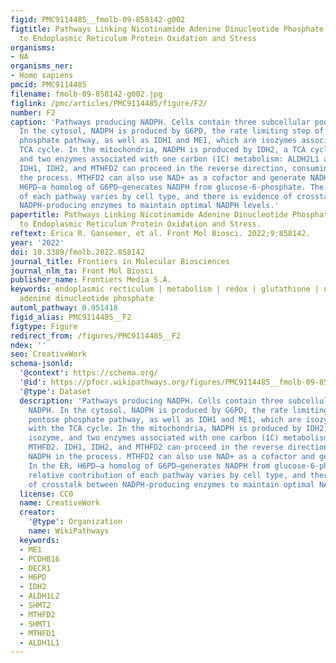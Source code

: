 ```yaml
---
figid: PMC9114485__fmolb-09-858142-g002
figtitle: Pathways Linking Nicotinamide Adenine Dinucleotide Phosphate Production
  to Endoplasmic Reticulum Protein Oxidation and Stress
organisms:
- NA
organisms_ner:
- Homo sapiens
pmcid: PMC9114485
filename: fmolb-09-858142-g002.jpg
figlink: /pmc/articles/PMC9114485/figure/F2/
number: F2
caption: 'Pathways producing NADPH. Cells contain three subcellular pools of NADPH.
  In the cytosol, NADPH is produced by G6PD, the rate limiting step of the pentose
  phosphate pathway, as well as IDH1 and ME1, which are isozymes associated with the
  TCA cycle. In the mitochondria, NADPH is produced by IDH2, a TCA cycle isozyme,
  and two enzymes associated with one carbon (1C) metabolism: ALDH2L1 and MTHFD2.
  IDH1, IDH2, and MTHFD2 can proceed in the reverse direction, consuming NADPH in
  the process. MTHFD2 can also use NAD+ as a cofactor and generate NADH. In the ER,
  H6PD—a homolog of G6PD—generates NADPH from glucose-6-phosphate. The relative contribution
  of each pathway varies by cell type, and there is evidence of crosstalk between
  NADPH-producing enzymes to maintain optimal NADPH levels.'
papertitle: Pathways Linking Nicotinamide Adenine Dinucleotide Phosphate Production
  to Endoplasmic Reticulum Protein Oxidation and Stress.
reftext: Erica R. Gansemer, et al. Front Mol Biosci. 2022;9:858142.
year: '2022'
doi: 10.3389/fmolb.2022.858142
journal_title: Frontiers in Molecular Biosciences
journal_nlm_ta: Front Mol Biosci
publisher_name: Frontiers Media S.A.
keywords: endoplasmic recticulum | metabolism | redox | glutathione | nicotinamide
  adenine dinucleotide phosphate
automl_pathway: 0.951418
figid_alias: PMC9114485__F2
figtype: Figure
redirect_from: /figures/PMC9114485__F2
ndex: ''
seo: CreativeWork
schema-jsonld:
  '@context': https://schema.org/
  '@id': https://pfocr.wikipathways.org/figures/PMC9114485__fmolb-09-858142-g002.html
  '@type': Dataset
  description: 'Pathways producing NADPH. Cells contain three subcellular pools of
    NADPH. In the cytosol, NADPH is produced by G6PD, the rate limiting step of the
    pentose phosphate pathway, as well as IDH1 and ME1, which are isozymes associated
    with the TCA cycle. In the mitochondria, NADPH is produced by IDH2, a TCA cycle
    isozyme, and two enzymes associated with one carbon (1C) metabolism: ALDH2L1 and
    MTHFD2. IDH1, IDH2, and MTHFD2 can proceed in the reverse direction, consuming
    NADPH in the process. MTHFD2 can also use NAD+ as a cofactor and generate NADH.
    In the ER, H6PD—a homolog of G6PD—generates NADPH from glucose-6-phosphate. The
    relative contribution of each pathway varies by cell type, and there is evidence
    of crosstalk between NADPH-producing enzymes to maintain optimal NADPH levels.'
  license: CC0
  name: CreativeWork
  creator:
    '@type': Organization
    name: WikiPathways
  keywords:
  - ME1
  - PCDHB16
  - DECR1
  - H6PD
  - IDH2
  - ALDH1L2
  - SHMT2
  - MTHFD2
  - SHMT1
  - MTHFD1
  - ALDH1L1
---
```

